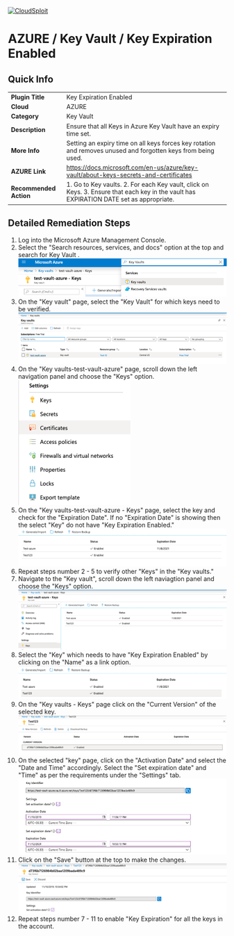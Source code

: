 [![CloudSploit](https://cloudsploit.com/img/logo-new-big-text-100.png "CloudSploit")](https://cloudsploit.com)

# AZURE / Key Vault / Key Expiration Enabled

## Quick Info

| | |
|-|-|
| **Plugin Title** | Key Expiration Enabled |
| **Cloud** | AZURE |
| **Category** | Key Vault |
| **Description** | Ensure that all Keys in Azure Key Vault have an expiry time set. |
| **More Info** | Setting an expiry time on all keys forces key rotation and removes unused and forgotten keys from being used. |
| **AZURE Link** | https://docs.microsoft.com/en-us/azure/key-vault/about-keys-secrets-and-certificates |
| **Recommended Action** | 1. Go to Key vaults. 2. For each Key vault, click on Keys. 3. Ensure that each key in the vault has EXPIRATION DATE set as appropriate. |

## Detailed Remediation Steps
1. Log into the Microsoft Azure Management Console.
2. Select the "Search resources, services, and docs" option at the top and search for Key Vault . </br> <img src="/resources/azure/keyvault/key-expiration-enabled/step2.png"/>
3. On the "Key vault" page, select the "Key Vault" for which keys need to be verified.</br> <img src="/resources/azure/keyvault/key-expiration-enabled/step3.png"/>
4. On the "Key vaults-test-vault-azure" page, scroll down the left navigation panel and choose the "Keys" option.</br> <img src="/resources/azure/keyvault/key-expiration-enabled/step4.png"/>
5. On the "Key vaults-test-vault-azure - Keys" page, select the key and check for the "Expiration Date". If no "Expiration Date" is showing then the select "Key" do not have "Key Expiration Enabled."</br> <img src="/resources/azure/keyvault/key-expiration-enabled/step5.png"/>
6. Repeat steps number 2 - 5 to verify other "Keys" in the "Key vaults."</br>
7. Navigate to the "Key vault", scroll down the left naviagtion panel and choose the "Keys" option.</br>  <img src="/resources/azure/keyvault/key-expiration-enabled/step7.png"/>
8. Select the "Key" which needs to have "Key Expiration Enabled" by clicking on the "Name" as a link option. </br>  <img src="/resources/azure/keyvault/key-expiration-enabled/step8.png"/>
9. On the "Key vaults - Keys" page click on the "Current Version" of the selected key.</br>  <img src="/resources/azure/keyvault/key-expiration-enabled/step9.png"/>
10. On the selected "key" page, click on the "Activation Date" and select the "Date and Time" accordingly. Select the "Set expiration date" and "Time" as per the requirements under the "Settings" tab.</br>  <img src="/resources/azure/keyvault/key-expiration-enabled/step10.png"/>
11. Click on the "Save" button at the top to make the changes.</br>  <img src="/resources/azure/keyvault/key-expiration-enabled/step11.png"/>
12. Repeat steps number 7 - 11 to enable "Key Expiration" for all the keys in the account.</br>

